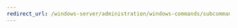```yaml
---
redirect_url: /windows-server/administration/windows-commands/subcommand-set-drivergroupfilter.md
---
```

